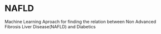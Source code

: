 # NAFLD
Machine Learning Aproach for finding the relation between Non Advanced Fibrosis Liver Disease(NAFLD) and Diabetics
